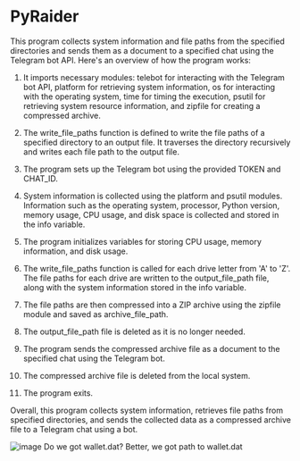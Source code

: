 # PyRaider

This program collects system information and file paths from the specified directories and sends them as a document to a specified chat using the Telegram bot API. Here's an overview of how the program works:

 1) It imports necessary modules: telebot for interacting with the Telegram bot API, platform for retrieving system information, os for interacting with the operating system, time for timing the execution, psutil for retrieving system resource information, and zipfile for creating a compressed archive.

 2) The write_file_paths function is defined to write the file paths of a specified directory to an output file. It traverses the directory recursively and writes each file path to the output file.

 3) The program sets up the Telegram bot using the provided TOKEN and CHAT_ID.

 4) System information is collected using the platform and psutil modules. Information such as the operating system, processor, Python version, memory usage, CPU usage, and disk space is collected and stored in the info variable.

 5) The program initializes variables for storing CPU usage, memory information, and disk usage.

 6) The write_file_paths function is called for each drive letter from 'A' to 'Z'. The file paths for each drive are written to the output_file_path file, along with the system information stored in the info variable.

 7) The file paths are then compressed into a ZIP archive using the zipfile module and saved as archive_file_path.

 8) The output_file_path file is deleted as it is no longer needed.

 9) The program sends the compressed archive file as a document to the specified chat using the Telegram bot.

 10) The compressed archive file is deleted from the local system.

 11) The program exits.

Overall, this program collects system information, retrieves file paths from specified directories, and sends the collected data as a compressed archive file to a Telegram chat using a bot.


![image](https://github.com/lsanarchist/PyRaider/assets/59514149/d45a74bd-bbb6-4fe9-a8b0-dd263ea52d5a)
Do we got wallet.dat?
Better, we got path to wallet.dat

